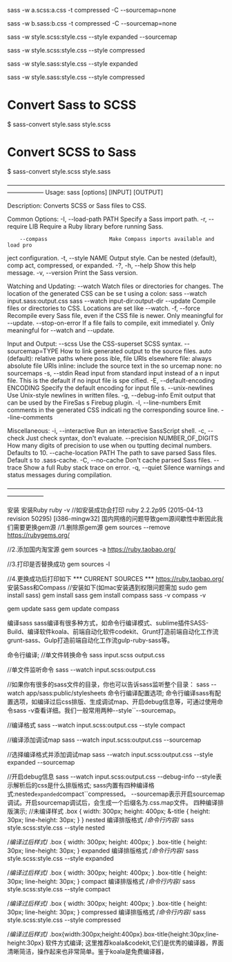 sass -w a.scss:a.css -t compressed -C --sourcemap=none

sass -w b.sass:b.css -t compressed -C --sourcemap=none

sass -w style.scss:style.css --style expanded --sourcemap

sass -w style.scss:style.css --style compressed

sass -w style.sass:style.css --style expanded

sass -w style.sass:style.css --style compressed


# Convert Sass to SCSS
$ sass-convert style.sass style.scss

# Convert SCSS to Sass
$ sass-convert style.scss style.sass

――――――――――――――――――――――――――――――――――――――――――
Usage: sass [options] [INPUT] [OUTPUT]

Description:
  Converts SCSS or Sass files to CSS.

Common Options:
    -I, --load-path PATH             Specify a Sass import path.
    -r, --require LIB                Require a Ruby library before running Sass.

        --compass                    Make Compass imports available and load pro
ject configuration.
    -t, --style NAME                 Output style. Can be nested (default), comp
act, compressed, or expanded.
    -?, -h, --help                   Show this help message.
    -v, --version                    Print the Sass version.

Watching and Updating:
        --watch                      Watch files or directories for changes.
                                     The location of the generated CSS can be se
t using a colon:
                                       sass --watch input.sass:output.css
                                       sass --watch input-dir:output-dir
        --update                     Compile files or directories to CSS.
                                     Locations are set like --watch.
    -f, --force                      Recompile every Sass file, even if the CSS
file is newer.
                                     Only meaningful for --update.
        --stop-on-error              If a file fails to compile, exit immediatel
y.
                                     Only meaningful for --watch and --update.

Input and Output:
        --scss                       Use the CSS-superset SCSS syntax.
        --sourcemap=TYPE             How to link generated output to the source
files.
                                       auto (default): relative paths where poss
ible, file URIs elsewhere
                                       file: always absolute file URIs
                                       inline: include the source text in the so
urcemap
                                       none: no sourcemaps
    -s, --stdin                      Read input from standard input instead of a
n input file.
                                     This is the default if no input file is spe
cified.
    -E, --default-encoding ENCODING  Specify the default encoding for input file
s.
        --unix-newlines              Use Unix-style newlines in written files.
    -g, --debug-info                 Emit output that can be used by the FireSas
s Firebug plugin.
    -l, --line-numbers               Emit comments in the generated CSS indicati
ng the corresponding source line.
        --line-comments

Miscellaneous:
    -i, --interactive                Run an interactive SassScript shell.
    -c, --check                      Just check syntax, don't evaluate.
        --precision NUMBER_OF_DIGITS How many digits of precision to use when ou
tputting decimal numbers.
                                     Defaults to 10.
        --cache-location PATH        The path to save parsed Sass files. Default
s to .sass-cache.
    -C, --no-cache                   Don't cache parsed Sass files.
        --trace                      Show a full Ruby stack trace on error.
    -q, --quiet                      Silence warnings and status messages during
 compilation.

――――――――――――――――――――――――――――――――――――――――――




安装
安装Ruby
ruby -v
//如安装成功会打印
ruby 2.2.2p95 (2015-04-13 revision 50295) [i386-mingw32]
国内网络的问题导致gem源间歇性中断因此我们需要更换gem源
//1.删除原gem源
gem sources --remove https://rubygems.org/

//2.添加国内淘宝源
gem sources -a https://ruby.taobao.org/

//3.打印是否替换成功
gem sources -l

//4.更换成功后打印如下
*** CURRENT SOURCES ***
https://ruby.taobao.org/
安装Sass和Compass
//安装如下(如mac安装遇到权限问题需加 sudo gem install sass)
gem install sass
gem install compass
sass -v
compass -v

gem update sass
gem update compass

编译sass
sass编译有很多种方式，如命令行编译模式、sublime插件SASS-Build、编译软件koala、前端自动化软件codekit、Grunt打造前端自动化工作流grunt-sass、Gulp打造前端自动化工作流gulp-ruby-sass等。

命令行编译;
//单文件转换命令
sass input.scss output.css

//单文件监听命令
sass --watch input.scss:output.css

//如果你有很多的sass文件的目录，你也可以告诉sass监听整个目录：
sass --watch app/sass:public/stylesheets
命令行编译配置选项;
命令行编译sass有配置选项，如编译过后css排版、生成调试map、开启debug信息等，可通过使用命令sass -v查看详细。我们一般常用两种--style``--sourcemap。

//编译格式
sass --watch input.scss:output.css --style compact

//编译添加调试map
sass --watch input.scss:output.css --sourcemap

//选择编译格式并添加调试map
sass --watch input.scss:output.css --style expanded --sourcemap

//开启debug信息
sass --watch input.scss:output.css --debug-info
--style表示解析后的css是什么排版格式;
sass内置有四种编译格式:nested``expanded``compact``compressed。
--sourcemap表示开启sourcemap调试。开启sourcemap调试后，会生成一个后缀名为.css.map文件。
四种编译排版演示;
//未编译样式
.box {
  width: 300px;
  height: 400px;
  &-title {
    height: 30px;
    line-height: 30px;
  }
}
nested 编译排版格式
/*命令行内容*/
sass style.scss:style.css --style nested

/*编译过后样式*/
.box {
  width: 300px;
  height: 400px; }
  .box-title {
    height: 30px;
    line-height: 30px; }
expanded 编译排版格式
/*命令行内容*/
sass style.scss:style.css --style expanded

/*编译过后样式*/
.box {
  width: 300px;
  height: 400px;
}
.box-title {
  height: 30px;
  line-height: 30px;
}
compact 编译排版格式
/*命令行内容*/
sass style.scss:style.css --style compact

/*编译过后样式*/
.box { width: 300px; height: 400px; }
.box-title { height: 30px; line-height: 30px; }
compressed 编译排版格式
/*命令行内容*/
sass style.scss:style.css --style compressed

/*编译过后样式*/
.box{width:300px;height:400px}.box-title{height:30px;line-height:30px}
软件方式编译;
这里推荐koala&codekit,它们是优秀的编译器，界面清晰简洁，操作起来也非常简单。鉴于koala是免费编译器，
